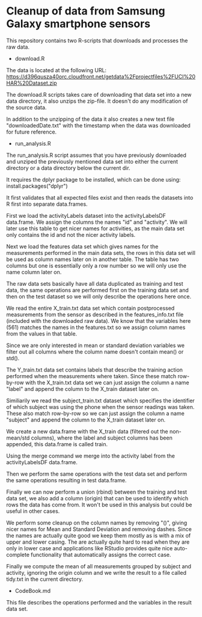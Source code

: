 # Cleanup of data from Samsung Galaxy smartphone sensors

This repository contains two R-scripts that downloads and processes the raw data.

* download.R

The data is located at the following URL:
https://d396qusza40orc.cloudfront.net/getdata%2Fprojectfiles%2FUCI%20HAR%20Dataset.zip 

The download.R scripts takes care of downloading that data set into a new data directory,
it also unzips the zip-file. It doesn't do any modification of the source data.

In addition to the unzipping of the data it also creates a new text file "downloadedDate.txt"
with the timestamp when the data was downloaded for future reference.

* run_analysis.R

The run_analysis.R script assumes that you have previously downloaded and unziped the previously
mentioned data set into either the current directory or a data directory below the current dir.

It requires the dplyr package to be installed, which can be done using:
install.packages("dplyr")

It first validates that all expected files exist and then reads the datasets into R first into 
separate data.frames.

First we load the activityLabels dataset into the activityLabelsDF data.frame. We assign the 
columns the names "id" and "activity". We will later use this table to get nicer names for 
activities, as the main data set only contains the id and not the nicer activity labels.

Next we load the features data set which gives names for the measurements performed in the
main data sets, the rows in this data set will be used as column names later on in another
table. The table has two columns but one is essentially only a row number so we will only use
the name column later on.

The raw data sets basically have all data duplicated as training and test data, the same operations
are performed first on the training data set and then on the test dataset so we will only describe
the operations here once.

We read the entire X_train.txt data set which contain postprocessed measurements from the sensor
as described in the features_info.txt file (included with the downloaded raw data). We know that
the variables here (561) matches the names in the features.txt so we assign column names from the
values in that table.

Since we are only interested in mean or standard deviation variables we filter out all columns
where the column name doesn't contain mean() or std().

The Y_train.txt data set contains labels that describe the training action performed when the
measurements where taken. Since these match row-by-row with the X_train.txt data set we can just
assign the column a name "label" and append the column to the X_train dataset later on.

Similiarily we read the subject_train.txt dataset which specifies the identifier of which subject
was using the phone when the sensor readings was taken. These also match row-by-row so we can
just assign the column a name "subject" and append the column to the X_train dataset later on.

We create a new data.frame with the X_train data (filtered out the non-mean/std columns), where
the label and subject columns has been appended, this data.frame is called train.

Using the merge command we merge into the activity label from the activityLabelsDF data.frame.

Then we perform the same operations with the test data set and perform the same operations
resulting in test data.frame.

Finally we can now perform a union (rbind) between the training and test data set, we also add
a column (origin) that can be used to identify which rows the data has come from. It won't
be used in this analysis but could be useful in other cases.

We perform some cleanup on the column names by removing "()", giving nicer names for Mean and 
Standard Deviation and removing dashes. Since the names are actually quite good we keep them
mostly as is with a mix of upper and lower casing. The are actually quite hard to read when
they are only in lower case and applications like RStudio provides quite nice auto-complete
functionality that automatically assigns the correct case.

Finally we compute the mean of all measurements grouped by subject and activity, ignoring the
origin column and we write the result to a file called tidy.txt in the current directory.

* CodeBook.md

This file describes the operations performed and the variables in the result data set.

